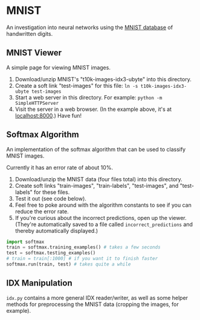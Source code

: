 # MNIST

An investigation into neural networks using the [MNIST database](http://yann.lecun.com/exdb/mnist/) of handwritten digits.

## MNIST Viewer

A simple page for viewing MNIST images.

1. Download/unzip MNIST's "t10k-images-idx3-ubyte" into this directory.
2. Create a soft link "test-images" for this file: `ln -s t10k-images-idx3-ubyte test-images`
3. Start a web server in this directory. For example: `python -m SimpleHTTPServer`
4. Visit the server in a web browser. (In the example above, it's at [localhost:8000](http://localhost:8000).) Have fun!

## Softmax Algorithm

An implementation of the softmax algorithm that can be used to classify MNIST images.

Currently it has an error rate of about 10%.

1. Download/unzip the MNIST data (four files total) into this directory.
2. Create soft links "train-images", "train-labels", "test-images", and "test-labels" for these files.
3. Test it out (see code below).
4. Feel free to poke around with the algorithm constants to see if you can reduce the error rate.
5. If you're curious about the incorrect predictions, open up the viewer. (They're automatically saved to a file called `incorrect_predictions` and thereby automatically displayed.)

```python
import softmax
train = softmax.training_examples() # takes a few seconds
test = softmax.testing_examples()
# train = train[:1000] # if you want it to finish faster
softmax.run(train, test) # takes quite a while
```

## IDX Manipulation

`idx.py` contains a more general IDX reader/writer, as well as some helper methods for preprocessing the MNIST data (cropping the images, for example).

